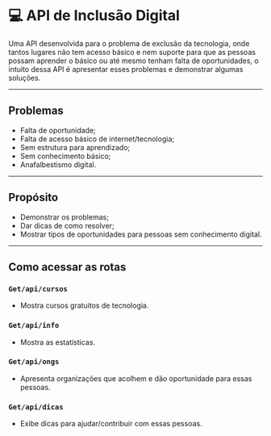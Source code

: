 # 💻 API de Inclusão Digital

<p> Uma API desenvolvida para o problema de exclusão da tecnologia, onde tantos lugares não tem acesso básico e nem suporte para que as pessoas possam aprender o básico ou até mesmo tenham falta de oportunidades, o intuito dessa API é apresentar esses problemas e demonstrar algumas soluções. </p>

---

## Problemas

- Falta de oportunidade;
- Falta de acesso básico de internet/tecnologia;
- Sem estrutura para aprendizado;
- Sem conhecimento básico;
- Anafalbestismo digital.

---

## Propósito

- Demonstrar os problemas;
- Dar dicas de como resolver;
- Mostrar tipos de oportunidades para pessoas sem conhecimento digital.

---

## Como acessar as rotas

### `Get/api/cursos`
- Mostra cursos gratuitos de tecnologia.

### `Get/api/info`
- Mostra as estatísticas.

### `Get/api/ongs`
- Apresenta organizações que acolhem e dão oportunidade para essas pessoas.

### `Get/api/dicas`
- Exibe dicas para ajudar/contribuir com essas pessoas.